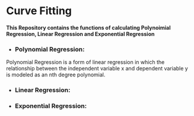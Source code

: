 # Curve Fitting
#### This Repository contains the functions of calculating Polynoimial Regression, Linear Regression and Exponential Regression 

- ### Polynomial Regression: 
Polynomial Regression is a form of linear regression in which the relationship between the independent variable x and dependent variable y is modeled as an nth degree polynomial.

- ### Linear Regression: 

- ### Exponential Regression:
